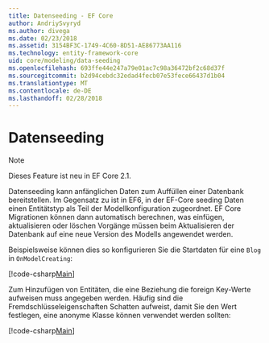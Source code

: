```yaml
---
title: Datenseeding - EF Core
author: AndriySvyryd
ms.author: divega
ms.date: 02/23/2018
ms.assetid: 3154BF3C-1749-4C60-8D51-AE86773AA116
ms.technology: entity-framework-core
uid: core/modeling/data-seeding
ms.openlocfilehash: 693ffe44e247a79e01ac7c98a36472bf2c68d37f
ms.sourcegitcommit: b2d94cebdc32edad4fecb07e53fece66437d1b04
ms.translationtype: MT
ms.contentlocale: de-DE
ms.lasthandoff: 02/28/2018
---
```

# <a name="data-seeding"></a>Datenseeding

> [!NOTE]  
> Dieses Feature ist neu in EF Core 2.1.

Datenseeding kann anfänglichen Daten zum Auffüllen einer Datenbank bereitstellen. Im Gegensatz zu ist in EF6, in der EF-Core seeding Daten einen Entitätstyp als Teil der Modellkonfiguration zugeordnet. EF Core Migrationen können dann automatisch berechnen, was einfügen, aktualisieren oder löschen Vorgänge müssen beim Aktualisieren der Datenbank auf eine neue Version des Modells angewendet werden.

Beispielsweise können dies so konfigurieren Sie die Startdaten für eine `Blog` in `OnModelCreating`:

[!code-csharp[Main](../../../samples/core/DataSeeding/DataSeedingContext.cs?name=BlogSeed)]

Zum Hinzufügen von Entitäten, die eine Beziehung die foreign Key-Werte aufweisen muss angegeben werden. Häufig sind die Fremdschlüsseleigenschaften Schatten aufweist, damit Sie den Wert festlegen, eine anonyme Klasse können verwendet werden sollten:

[!code-csharp[Main](../../../samples/core/DataSeeding/DataSeedingContext.cs?name=PostSeed)]
